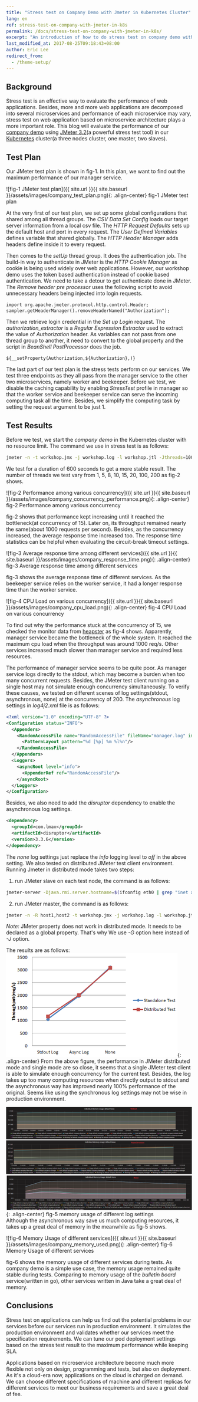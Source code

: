 ```yaml
---
title: "Stress test on Company Demo with Jmeter in Kubernetes Cluster"
lang: en
ref: stress-test-on-company-with-jmeter-in-k8s
permalink: /docs/stress-test-on-company-with-jmeter-in-k8s/
excerpt: "An introduction of how to do stress test on company demo with jmeter in kubernetes cluster"
last_modified_at: 2017-08-25T09:18:43+08:00
author: Eric Lee
redirect_from:
  - /theme-setup/
---
```


## Background

Stress test is an effective way to evaluate the performance of web applications. Besides, more and more web applications are decomposed into several microservices and performance of each microservice may vary,  stress test on web application based on microservice architecture plays a more important role. This blog will evaluate the performance of our [company demo](https://github.com/ServiceComb/ServiceComb-Company-WorkShop) using [JMeter 3.2](https://www.google.com.hk/url?sa=t&rct=j&q=&esrc=s&source=web&cd=1&ved=0ahUKEwiv9rjg7u_VAhUkxoMKHfoYDaYQFggvMAA&url=http%3A%2F%2Fjmeter.apache.org%2F&usg=AFQjCNHIHCOA-F9LnhaAn_STCWyPPgOpdw)(a powerful stress test tool) in our [Kubernetes](https://kubernetes.io/) cluster(a three nodes cluster, one master, two slaves).

## Test Plan

Our JMeter test plan is shown in fig-1.  In this plan, we want to find out the maximum performance of our manager service.

![fig-1 JMeter test plan]({{ site.url }}{{ site.baseurl }}/assets/images/company_test_plan.png){: .align-center}
fig-1 JMeter test plan  

At the very first of our test plan, we set up some global configurations that shared among all thread groups. The *CSV Data Set Config* loads our target server information from a local csv file. The *HTTP Request Defaults* sets up the default host and port in every request. The *User Defined Variables* defines variable that shared globally. The *HTTP Header Manager*  adds headers define inside it to every request.

Then comes to the *setUp* thread group. It does the authentication job. The build-in way to authenticate in JMeter is the *HTTP Cookie Manager* as cookie is being used widely over web applications. However, our workshop demo uses the token based authentication instead of cookie based authentication. We need to take a detour to get authenticate done in JMeter.   The *Remove header pre processor* uses the following script to avoid unnecessary headers being injected into login requests.

```shell
import org.apache.jmeter.protocol.http.control.Header;
sampler.getHeaderManager().removeHeaderNamed("Authorization");
```

Then we retrieve login credential in the *Set up Login* request. The *authorization\_extractor* is a *Regular Expression Extractor* used to extract the value of *Authorization* header. As variables can not pass from one thread group to another, it need to convert to the global property and the script in *BeanShell PostProcessor* does the job.

```shell
${__setProperty(Authorization,${Authorization},)}
```

The last part of our test plan is the stress tests perform on our services.  We test three endpoints as they all pass from the manager service to the other two microservices, namely worker and beekeeper. Before we test, we disable the caching capability by enabling *StressTest* profile in manager so that the worker service and beekeeper service can serve the incoming computing task all the time.  Besides, we simplify the computing task by setting the request argument to be just 1. 

## Test Results

Before we test, we start the *company demo* in the Kubernetes cluster with no resource limit. The command we use in stress test is as follows:

```bash
jmeter -n -t workshop.jmx -j workshop.log -l workshop.jtl -Jthreads=100 -Jduration=600
```

We test for a duration of 600 seconds to get a more stable result.  The number of threads we test vary from 1, 5, 8, 10, 15, 20, 100, 200 as fig-2 shows. 

![fig-2 Performance among various concurrency]({{ site.url }}{{ site.baseurl }}/assets/images/company_concurrency_performance.png){: .align-center}
fig-2 Performance among various concurrency  

fig-2 shows that performance kept increasing until it reached the bottleneck(at concurrency of 15). Later on, its throughput remained nearly the same(about 1000 requests per second). Besides, as the concurrency increased, the average response time increased too. The response time statistics can be helpful when evaluating the circuit-break timeout settings. 

![fig-3 Average response time among different services]({{ site.url }}{{ site.baseurl }}/assets/images/company_response_time.png){: .align-center}
fig-3 Average response time among different services  

fig-3 shows the average response time of different services. As the beekeeper service relies on the worker service, it had a longer response time than the worker service.

![fig-4 CPU Load on various concurrency]({{ site.url }}{{ site.baseurl }}/assets/images/company_cpu_load.png){: .align-center}
fig-4 CPU Load on various concurrency  

To find out why the performance stuck at the concurrency of 15, we checked the monitor data from [heapster](https://github.com/kubernetes/heapster) as fig-4 shows. Apparently, manager service became the bottleneck of the whole system. It reached the maximum cpu load when the throughput was around 1000 req/s. Other services increased much slower than manager service and required less resources. 

The performance of manager service seems to be quite poor. As manager service logs directly to the stdout, which may become a burden when too many concurrent requests. Besides, the JMeter test client running on a single host may not simulate enough concurrency simultaneously. To verify these causes, we tested on different scenes of log settings(stdout, asynchronous, none) at the concurrency of 200. The *asynchronous* log settings in *log4j2.xml* file is as follows:
```xml
<?xml version="1.0" encoding="UTF-8" ?>
<Configuration status="INFO">
  <Appenders>
    <RandomAccessFile name="RandomAccessFile" fileName="manager.log" immediateFlush="false" append="false">
      <PatternLayout pattern="%d [%p] %m %l%n"/>
    </RandomAccessFile>
  </Appenders>
  <Loggers>
    <asyncRoot level="info">
      <AppenderRef ref="RandomAccessFile"/>
    </asyncRoot>
  </Loggers>
</Configuration>
```
Besides, we also need to add the *disruptor* dependency to enable the asynchronous log settings.
```xml
<dependency>
  <groupId>com.lmax</groupId>
  <artifactId>disruptor</artifactId>
  <version>3.3.6</version>
</dependency>
```
The *none* log settings just replace the *info* logging level to *off* in the above setting. We also tested on distributed JMeter test client environment. Running Jmeter in distributed mode takes two steps:
1. run JMeter slave on each test node, the command is as follows:
```bash
jmeter-server -Djava.rmi.server.hostname=$(ifconfig eth0 | grep "inet addr" | awk '{print $2}' | cut -d ":" -f2)
```
2. run JMeter master, the command is as follows:
```bash
jmeter -n -R host1,host2 -t workshop.jmx -j workshop.log -l workshop.jtl -Gmin=1 -Gmax=2 -Gthreads=200 -Gduration=600
```
*Note:* JMeter property does not work in distributed mode. It needs to be declared as a global property. That's why We use *-G* option  here instead of *-J* option.

The results are as follows:
![different log and different JMeter settings](/assets/images/company_log_and_jmeter.png){: .align-center}
From the above figure, the performance in JMeter distributed mode and single mode are so close, it seems that a single JMeter test client is able to simulate enough concurrency for the current test. Besides, the log takes up too many computing resources when directly output to stdout and the asynchronous way has improved nearly 100% performance of the original. Seems like using the synchronous log settings may not be wise in production environment.

![fig-5 memory usage of different log settings](/assets/images/company_different_log_memory_usage.png){: .align-center}
fig-5 memory usage of different log settings  
Although the asynchronous way save us much computing resources, it takes up a great deal of memory in the meanwhile as fig-5 shows.

![fig-6 Memory Usage of different services]({{ site.url }}{{ site.baseurl }}/assets/images/company_memory_used.png){: .align-center}
fig-6 Memory Usage of different services  

fig-6 shows the memory usage of different services during tests. As company demo is a simple use case, the memory usage remained quite stable during tests. Comparing to memory usage of the *bulletin board* service(written in go), other services written in Java take a great deal of memory. 

## Conclusions

Stress test on applications can help us find out the potential problems in our services before our services run in production environment. It simulates the production environment and validates whether our services meet the specification requirements. We can tune our pod deployment settings based on the stress test result to the maximum performance while keeping SLA.

Applications based on microservice architecture become much more flexible not only on design, programming and tests, but also on deployment. As it's a cloud-era now, applications on the cloud is charged on demand. We can choose different specifications of machine and different replicas for different services to meet our business requirements and save a great deal of fee.
